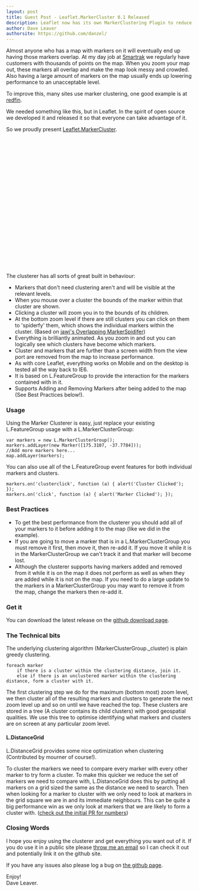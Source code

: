```yaml
---
layout: post
title: Guest Post - Leaflet.MarkerCluster 0.1 Released
description: Leaflet now has its own MarkerClustering Plugin to reduce the visual clutter on your maps.
author: Dave Leaver
authorsite: https://github.com/danzel/
---
```


Almost anyone who has a map with markers on it will eventually end up having those markers overlap. At my day job at <a href="http://www.smartrak.co.nz/" title="Smartrak GPS Fleet Tracking">Smartrak</a> we regularly have customers with thousands of points on the map.
When you zoom your map out, these markers all overlap and make the map look messy and crowded. Also having a large amount of markers on the map usually ends up lowering performance to an unacceptable level.

To improve this, many sites use marker clustering, one good example is at <a href="http://www.redfin.com/homes-for-sale">redfin</a>.

We needed something like this, but in Leaflet. In the spirit of open source we developed it and released it so that everyone can take advantage of it.

So we proudly present <a href="https://github.com/danzel/Leaflet.markercluster">Leaflet.MarkerCluster</a>.

<div id="map" class="map" style="height: 350px"></div>


The clusterer has all sorts of great built in behaviour:

 *   Markers that don't need clustering aren't and will be visible at the relevant levels.
 *   When you mouse over a cluster the bounds of the marker within that cluster are shown.
 *   Clicking a cluster will zoom you in to the bounds of its children.
 *   At the bottom zoom level if there are still clusters you can click on them to 'spiderfy' them, which shows the individual markers within the cluster. (Based on <a href="https://github.com/jawj/OverlappingMarkerSpiderfier-Leaflet">jawj's Overlapping MarkerSpidifer</a>)
 *   Everything is brilliantly animated. As you zoom in and out you can logically see which clusters have become which markers.
 *   Cluster and markers that are further than a screen width from the view port are removed from the map to increase performance.
 *   As with core Leaflet, everything works on Mobile and on the desktop is tested all the way back to IE6.
 *   It is based on L.FeatureGroup to provide the interaction for the markers contained with in it.
 *   Supports Adding and Removing Markers after being added to the map (See Best Practices below!).

### Usage

Using the Marker Clusterer is easy, just replace your existing L.FeatureGroup usage with a L.MarkerClusterGroup:

    var markers = new L.MarkerClusterGroup();
	markers.addLayer(new Marker([175.3107, -37.7784]));
	//Add more markers here...
	map.addLayer(markers);

You can also use all of the L.FeatureGroup event features for both individual markers and clusters.

	markers.on('clusterclick', function (a) { alert('Cluster Clicked'); });
	markers.on('click', function (a) { alert('Marker Clicked'); });

### Best Practices

 *   To get the best performance from the clusterer you should add all of your markers to it before adding it to the map (like we did in the example).
 *   If you are going to move a marker that is in a L.MarkerClusterGroup you must remove it first, then move it, then re-add it. If you move it while it is in the MarkerClusterGroup we can't track it and that marker will become lost.
 *   Although the clusterer supports having markers added and removed from it while it is on the map it does not perform as well as when they are added while it is not on the map. If you need to do a large update to the markers in a MarkerClusterGroup you may want to remove it from the map, change the markers then re-add it.

### Get it

You can download the latest release on the <a href="https://github.com/danzel/Leaflet.markercluster/downloads">github download page</a>.

### The Technical bits

The underlying clustering algorithm (MarkerClusterGroup._cluster) is plain greedy clustering.

    foreach marker
        if there is a cluster within the clustering distance, join it.
        else if there is an unclustered marker within the clustering distance, form a cluster with it.

The first clustering step we do for the maximum (bottom most) zoom level, we then cluster all of the resulting markers and clusters to generate the next zoom level up and so on until we have reached the top.
These clusters are stored in a tree (A cluster contains its child clusters) with good geospatial qualities. We use this tree to optimise identifying what markers and clusters are on screen at any particular zoom level.

#### L.DistanceGrid

L.DistanceGrid provides some nice optimization when clustering (Contributed by mourner of course!).

To cluster the markers we need to compare every marker with every other marker to try form a cluster.
To make this quicker we reduce the set of markers we need to compare with, L.DistanceGrid does this by putting all markers on a grid sized the same as the distance we need to search.
Then when looking for a marker to cluster with we only need to look at markers in the grid square we are in and its immediate neighbours.
This can be quite a big performance win as we only look at markers that we are likely to form a cluster with. (<a href="https://github.com/danzel/Leaflet.markercluster/pull/29">check out the initial PR for numbers</a>)

### Closing Words

I hope you enjoy using the clusterer and get everything you want out of it. If you do use it in a public site please <a href="mailto:danzel@localhost.geek.nz">throw me an email</a> so I can check it out and potentially link it on the github site.

If you have any issues also please log a bug on <a href="https://github.com/danzel/Leaflet.markercluster">the github page</a>.

Enjoy!<br />
Dave Leaver.

<link rel="stylesheet" href="http://danzel.github.com/Leaflet.markercluster/example/mobile.css" />

<link rel="stylesheet" href="http://danzel.github.com/Leaflet.markercluster/dist/MarkerCluster.css" />
<link rel="stylesheet" href="http://danzel.github.com/Leaflet.markercluster/dist/MarkerCluster.Default.css" />
<!--[if lte IE 8]><link rel="stylesheet" href="http://danzel.github.com/Leaflet.markercluster/dist/MarkerCluster.Default.ie.css" /><![endif]-->
<script src="http://danzel.github.com/Leaflet.markercluster/dist/leaflet.markercluster-src.js"></script>
<script src="http://danzel.github.com/Leaflet.markercluster/example/realworld.388.js"></script>

<script>
	var cloudmadeUrl = 'http://{s}.tile.cloudmade.com/BC9A493B41014CAABB98F0471D759707/997/256/{z}/{x}/{y}.png',
		cloudmadeAttribution = 'Map data &copy; 2011 OpenStreetMap contributors, Imagery &copy; 2011 CloudMade, Points &copy 2012 LINZ',
		cloudmade = new L.TileLayer(cloudmadeUrl, {maxZoom: 18, attribution: cloudmadeAttribution}),
		latlng = new L.LatLng(-37.821, 175.22);

	var map = new L.Map('map', {center: latlng, zoom: 15, layers: [cloudmade]});

	var markers = new L.MarkerClusterGroup();

	for (var i = 0; i < addressPoints.length; i++) {
		var a = addressPoints[i];
		var title = a[2];
		var marker = new L.Marker(new L.LatLng(a[0], a[1]), { title: title });
		marker.bindPopup(title);
		markers.addLayer(marker);
	}

	map.addLayer(markers);
</script>

